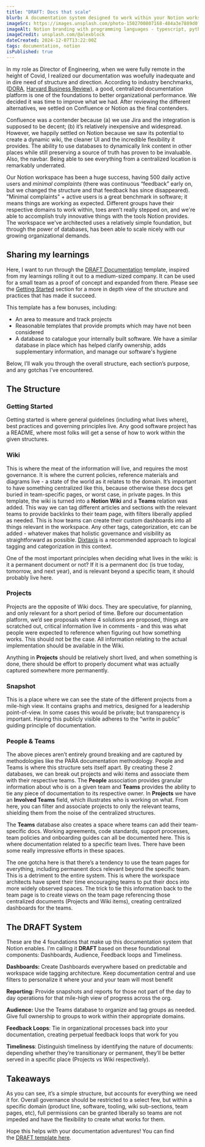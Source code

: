 ```yaml
---
title: "DRAFT: Docs that scale"
blurb: A documentation system designed to work within your Notion workspace.
imageSrc: https://images.unsplash.com/photo-1502700807168-484a3e7889d0?q=80&w=600&auto=format&fit=crop&ixlib=rb-4.0.3&ixid=M3wxMjA3fDB8MHxwaG90by1wYWdlfHx8fGVufDB8fHx8fA%3D%3D
imageAlt: Notion branding with programming languages - typescript, python, sveltekit logos
imageCredit: unsplash.com/@alexblock
dateCreated: 2024-12-07T13:22:00Z
tags: documentation, notion
isPublished: true
---
```

In my role as Director of Engineering, when we were fully remote in the height of Covid, I realized our documentation was woefully inadequate and in dire need of structure and direction. According to industry benchmarks, ([DORA](https://dora.dev/capabilities/documentation-quality/), [Harvard Business Review](https://hbr.org/2022/03/what-great-hybrid-cultures-do-differently)), a good, centralized documentation platform is one of the foundations to better organizational performance. We decided it was time to improve what we had. After reviewing the different alternatives, we settled on Confluence or Notion as the final contenders.

Confluence was a contender because (a) we use Jira and the integration is supposed to be decent; (b) it’s relatively inexpensive and widespread. However, we happily settled on Notion because we saw its potential to create a dynamic wiki, the cleaner UI and the incredible flexibility it provides. The ability to use databases to dynamically link content in other places while still preserving a source of truth has proven to be invaluable. Also, the navbar. Being able to see everything from a centralized location is remarkably underrated.

Our Notion workspace has been a huge success, having 500 daily active users and *minimal complaints* (there was continuous “feedback” early on, but we changed the structure and that feedback has since disappeared). "Minimal complaints" + active users is a great benchmark in software; it means things are working as expected. Different groups have their respective domains to work within, toes aren’t really stepped on, and we're able to accomplish truly innovative things with the tools Notion provides. The workspace we've architected uses a relatively simple foundation, but through the power of databases, has been able to scale nicely with our growing organizational demands.

## Sharing my learnings

Here, I want to run through the [DRAFT Documentation](https://www.notion.so/DRAFT-Documentation-14f3b75bf3f880408a7bf8b0e7d7a4df?pvs=21) template, inspired from my learnings rolling it out to a medium-sized company. It can be used for a small team as a proof of concept and expanded from there. Please see the [Getting Started](https://www.notion.so/Getting-Started-14e3b75bf3f880d3a493fb9a29619eb0?pvs=21) section for a more in depth view of the structure and practices that has made it succeed.

This template has a few bonuses, including:

- An area to measure and track projects
- Reasonable templates that provide prompts which may have not been considered
- A database to catalogue your internally built software. We have a similar database in place which has helped clarify ownership, adds supplementary information, and manage our software's hygiene

Below, I’ll walk you through the overall structure, each section’s purpose, and any gotchas I’ve encountered.

## The Structure

### Getting Started

Getting started is where general guidelines (including what lives where), best practices and governing principles live. Any good software project has a README, where most folks will get a sense of how to work within the given structures.

### Wiki

This is where the meat of the information will live, and requires the most governance. It is where the current policies, reference materials and diagrams live - a state of the world as it relates to the domain. It’s important to have something centralized like this, because otherwise these docs get buried in team-specific pages, or worst case, in private pages. In this template, the wiki is turned into a **Notion Wiki** and a **Teams** relation was added. This way we can tag different articles and sections with the relevant teams to provide backlinks to their team page, with filters liberally applied as needed. This is how teams can create their custom dashboards into all things relevant in the workspace. Any other tags, categorization, etc can be added - whatever makes that holistic governance and visibility as straightforward as possible. [Dixtaxis](https://diataxis.fr/) is a recommended approach to logical tagging and categorization in this context.

One of the most important principles when deciding what lives in the wiki: is it a permanent document or not? If it is a permanent doc (is true today, tomorrow, and next year), and is relevant beyond a specific team, it should probably live here.

### Projects

Projects are the opposite of Wiki docs. They are speculative, for planning, and only relevant for a short period of time. Before our documentation platform, we’d see proposals where 4 solutions are proposed, things are scratched out, critical information live in comments - and this was what people were expected to reference when figuring out how something works. This should not be the case. All information relating to the actual implementation should be available in the Wiki.

Anything in **Projects** should be relatively short lived, and when something is done, there should be effort to properly document what was actually captured somewhere more permanently.

### Snapshot

This is a place where we can see the state of the different projects from a mile-high view. It contains graphs and metrics, designed for a leadership point-of-view. In some cases this would be private; but transparency is important. Having this publicly visible adheres to the “write in public” guiding principle of documentation.

### People & Teams

The above pieces aren’t entirely ground breaking and are captured by methodologies like the PARA documentation methodology. People and Teams is where this structure sets itself apart. By creating these 2 databases, we can break out projects and wiki items and associate them with their respective teams. The **People** association provides granular information about who is on a given team and **Teams** provides the ability to tie any piece of documentation to its respective owner. In **Projects** we have an **Involved Teams** field, which illustrates who is working on what. From here, you can filter and associate projects to only the relevant teams, shielding them from the noise of the centralized structures.

The **Teams** database also creates a space where teams can add their team-specific docs. Working agreements, code standards, support processes, team policies and onboarding guides can all be documented here. This is where documentation related to a specific team lives. There have been some really impressive efforts in these spaces.

The one gotcha here is that there’s a tendency to use the team pages for everything, including permanent docs relevant beyond the specific team. This is a detriment to the entire system. This is where the workspace architects have spent their time encouraging teams to put their docs into more widely observed spaces. The trick to tie this information back to the team page is to create views on the team page referencing those centralized documents (Projects and Wiki items), creating centralized dashboards for the teams.

## The DRAFT System

These are the 4 foundations that make up this documentation system that Notion enables. I’m calling it **DRAFT** based on these foundational components: Dashboards, Audience, Feedback loops and Timeliness.

**Dashboards:** Create Dashboards everywhere based on predictable and workspace wide tagging architecture. Keep documentation central and use filters to personalize it where your and your team will most benefit

**Reporting:** Provide snapshots and reports for those not part of the day to day operations for that mile-high view of progress across the org. 

**Audience:** Use the Teams database to organize and tag groups as needed. Give full ownership to groups to work within their appropriate domains.

**Feedback Loops**: Tie in organizational processes back into your documentation, creating perpetual feedback loops that work for you

**Timeliness**: Distinguish timeliness by identifying the nature of documents: depending whether they’re transitionary or permanent, they’ll be better served in a specific place (Projects vs Wiki respectively).

## Takeaways

As you can see, it’s a simple structure, but accounts for everything we need it for. Overall governance should be restricted to a select few, but within a specific domain (product line, software, tooling, wiki sub-sections, team pages, etc), full permissions can be granted liberally so teams are not impeded and have the flexibility to create what works for them.

Hope this helps with your documentation adventures! You can find the [DRAFT template here](https://www.notion.so/DRAFT-Documentation-14f3b75bf3f880408a7bf8b0e7d7a4df?pvs=21).
